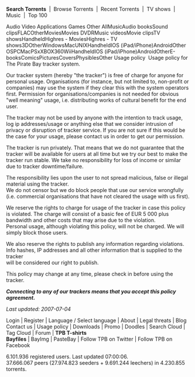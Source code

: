 **Search Torrents**  |  Browse Torrents  |  Recent Torrents  |  TV shows  |  Music  |  Top 100  
  
Audio Video Applications Games Other AllMusicAudio booksSound clipsFLACOtherMoviesMovies DVDRMusic videosMovie clipsTV showsHandheldHighres - MoviesHighres - TV shows3DOtherWindowsMacUNIXHandheldIOS (iPad/iPhone)AndroidOther OSPCMacPSxXBOX360WiiHandheldIOS (iPad/iPhone)AndroidOtherE-booksComicsPicturesCoversPhysiblesOther Usage policy  Usage policy for The Pirate Bay tracker system.

Our tracker system (hereby "the tracker") is free of charge for anyone for personal usage. Organisations (for instance, but not limited to, non-profit or companies) may use the system if they clear this with the system operators first. Permission for organisations/companies is not needed for obvious "well meaning" usage, i.e. distributing works of cultural benefit for the end user.

The tracker may not be used by anyone with the intention to track usage, log ip addresses/usage or anything else that we consider intrusion of privacy or disruption of tracker service. If you are not sure if this would be the case for your usage, please contact us in order to get our permission.

The tracker is run privately. That means that we do not guarantee that the tracker will be available for users at all time but we try our best to make the tracker run stable. We take no responsibility for loss of income or similar due to tracker downtime/failure.

The responsibility lies upon the user to not spread malicious, false or illegal material using the tracker.  
We do not censor but we do block people that use our service wrongfully (i.e. commercial organisations that have not cleared the usage with us first).

We reserve the rights to charge for usage of the tracker in case this policy is violated. The charge will consist of a basic fee of EUR 5 000 plus bandwidth and other costs that may arise due to the violation.  
Personal usage, although violating this policy, will not be charged. We will simply block those users.

We also reserve the rights to publish any information regarding violations. Info hashes, IP addresses and all other information that is supplied to the tracker  
will be considered our right to publish.

This policy may change at any time, please check in before using the tracker.

_**Connecting to any of our trackers means that you accept this policy agreement.**_

_Last updated: 2007-07-04_

Login | Register | Language / Select language | About | Legal threats | Blog  
Contact us | Usage policy | Downloads | Promo | Doodles | Search Cloud | Tag Cloud | Forum | **TPB T-shirts**  
**Bayfiles** | BayImg | PasteBay | Follow TPB on Twitter | Follow TPB on Facebook  

6.101.936 registered users. Last updated 07:00:06.  
37.666.067 peers (27.974.823 seeders + 9.691.244 leechers) in 4.230.855 torrents.